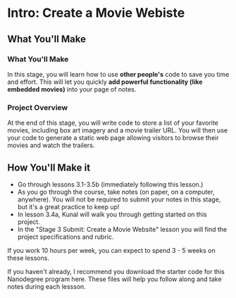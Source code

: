 # Intro: Create a Movie Webiste
## What You'll Make
### What You'll Make
In this stage, you will learn how to use **other people's** code to save you time and effort. This will let you quickly **add powerful functionality (like embedded movies)** into your page of notes.

### Project Overview
At the end of this stage, you will write code to store a list of your favorite movies, including box art imagery and a movie trailer URL. You will then use your code to generate a static web page allowing visitors to browse their movies and watch the trailers.

## How You'll Make it
- Go through lessons 3.1-3.5b (immediately following this lesson.)
- As you go through the course, take notes (on paper, on a computer, anywhere). You will not be required to submit your notes in this stage, but it's a great practice to keep up!
- In lesson 3.4a, Kunal will walk you through getting started on this project.
- In the "Stage 3 Submit: Create a Movie Website" lesson you will find the project specifications and rubric.

If you work 10 hours per week, you can expect to spend 3 - 5 weeks on these lessons.  

If you haven't already, I recommend you download the starter code for this Nanodegree program here. These files will help you follow along and take notes during each lessson.